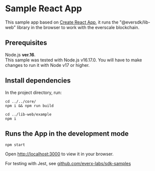 # Sample React App

This sample app based on [Create React App](https://github.com/facebook/create-react-app),
it runs the "@eversdk/lib-web" library in the browser to work with the everscale blockchain.

## Prerequisites

Node.js **ver.16**.\
This sample was tested with Node.js v16.17.0. You will have to make changes to run it with Node v17 or higher.

## Install dependencies

In the project directory, run:

```
cd ../../core/
npm i && npm run build

cd ../lib-web/example
npm i
```

## Runs the App in the development mode

```
npm start
```

Open [http://localhost:3000](http://localhost:3000) to view it in your browser.

For testing with Jest, see [github.com/everx-labs/sdk-samples](https://github.com/everx-labs/sdk-samples/blob/master/core-examples/react-jest)
